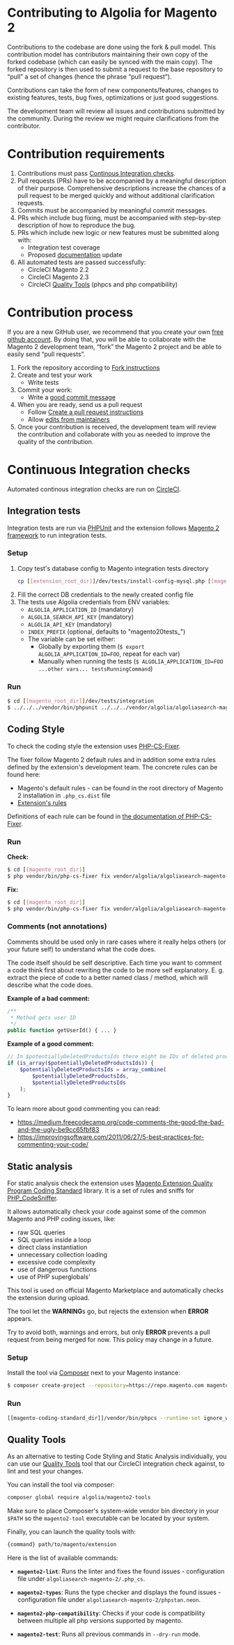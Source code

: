 # Contributing to Algolia for Magento 2

Contributions to the codebase are done using the fork & pull model.
This contribution model has contributors maintaining their own copy of the forked codebase (which can easily be synced with the main copy). The forked repository is then used to submit a request to the base repository to “pull” a set of changes (hence the phrase “pull request”).

Contributions can take the form of new components/features, changes to existing features, tests, bug fixes, optimizations or just good suggestions.

The development team will review all issues and contributions submitted by the community. During the review we might require clarifications from the contributor.


# Contribution requirements

1. Contributions must pass [Continous Integration checks](#continuous-integration-checks).
2. Pull requests (PRs) have to be accompanied by a meaningful description of their purpose. Comprehensive descriptions increase the chances of a pull request to be merged quickly and without additional clarification requests.
3. Commits must be accompanied by meaningful commit messages.
4. PRs which include bug fixing, must be accompanied with step-by-step description of how to reproduce the bug.
5. PRs which include new logic or new features must be submitted along with:
	* Integration test coverage
	* Proposed [documentation](https://www.algolia.com/doc/integration/magento-2/getting-started/quick-start/) update
6. All automated tests are passed successfully:
	* CircleCI Magento 2.2
	* CircleCI Magento 2.3
	* CircleCI [Quality Tools](https://github.com/algolia/magento2-tools) (phpcs and php compatibility)

# Contribution process

If you are a new GitHub user, we recommend that you create your own [free github account](https://github.com/signup/free). By doing that, you will be able to collaborate with the Magento 2 development team, “fork” the Magento 2 project and be able to easily send “pull requests”.

1. Fork the repository according to [Fork instructions](https://help.github.com/articles/fork-a-repo/)
2. Create and test your work
	* Write tests
3. Commit your work:
	* Write a [good commit message](http://tbaggery.com/2008/04/19/a-note-about-git-commit-messages.html)
3. When you are ready, send us a pull request
	* Follow [Create a pull request instructions](https://help.github.com/articles/about-pull-requests/)
	* Allow [edits from maintainers](https://blog.github.com/2016-09-07-improving-collaboration-with-forks/)
4. Once your contribution is received, the development team will review the contribution and collaborate with you as needed to improve the quality of the contribution.

# Continuous Integration checks

Automated continous integration checks are run on [CircleCI](../.circleci/config.yml).

## Integration tests

Integration tests are run via [PHPUnit](https://phpunit.de/) and the extension follows [Magento 2 framework](https://devdocs.magento.com/guides/v2.2/test/integration/integration_test_execution.html) to run integration tests. 

### Setup

1. Copy test's database config to Magento integration tests directory
	```bash
	cp [[extension_root_dir]]/dev/tests/install-config-mysql.php [[magento_root_dir]]/dev/tests/integration/etc/install-config-mysql.php
	```
2. Fill the correct DB credentials to the newly created config file
3. The tests use Algolia credentials from ENV variables: 
	* `ALGOLIA_APPLICATION_ID` (mandatory)
	* `ALGOLIA_SEARCH_API_KEY` (mandatory)
	* `ALGOLIA_API_KEY` (mandatory)
	* `INDEX_PREFIX` (optional, defaults to "magento20tests_")
	* The variable can be set either:
		* Globally by exporting them (`$ export ALGOLIA_APPLICATION_ID=FOO`, repeat for each var)
		* Manually when running the tests (`$ ALGOLIA_APPLICATION_ID=FOO ...other vars... testsRunningCommand`)

### Run

```bash
$ cd [[magento_root_dir]]/dev/tests/integration
$ ../../../vendor/bin/phpunit ../../../vendor/algolia/algoliasearch-magento-2/Test
```

## Coding Style

To check the coding style the extension uses [PHP-CS-Fixer](https://github.com/FriendsOfPHP/PHP-CS-Fixer).

The fixer follow Magento 2 default rules and in addition some extra rules defined by the extension's development team. The concrete rules can be found here:
- Magento's default rules - can be found in the root directory of Magento 2 installation in `.php_cs.dist` file
- [Extension's rules](https://github.com/algolia/algoliasearch-magento-2/blob/master/.php_cs)

Definitions of each rule can be found in [the documentation of PHP-CS-Fixer](https://github.com/FriendsOfPHP/PHP-CS-Fixer#usage). 

### Run

**Check:**
```bash
$ cd [[magento_root_dir]]
$ php vendor/bin/php-cs-fixer fix vendor/algolia/algoliasearch-magento-2 --config=vendor/algolia/algoliasearch-magento-2/.php_cs -v --using-cache=no --allow-risky=yes --dry-run
```

**Fix:**
```bash
$ cd [[magento_root_dir]]
$ php vendor/bin/php-cs-fixer fix vendor/algolia/algoliasearch-magento-2 --config=vendor/algolia/algoliasearch-magento-2/.php_cs -v --using-cache=no --allow-risky=yes
```

### Comments (not annotations)

Comments should be used only in rare cases where it really helps others (or your future self) to understand what the code does.

The code itself should be self descriptive. Each time you want to comment a code think first about rewriting the code to be more self explanatory. 
E. g. extract the piece of code to a better named class / method, which will describe what the code does.

**Example of a bad comment:**

```php
/**
 * Method gets user ID
 */
public function getUserId() { ... }
```

**Example of a good comment:**
```php
// In $potentiallyDeletedProductsIds there might be IDs of deleted products which will not be in a collection
if (is_array($potentiallyDeletedProductsIds)) {
    $potentiallyDeletedProductsIds = array_combine(
        $potentiallyDeletedProductsIds,
        $potentiallyDeletedProductsIds
    );
}
```

To learn more about good commenting you can read:
- https://medium.freecodecamp.org/code-comments-the-good-the-bad-and-the-ugly-be9cc65fbf83
- https://improvingsoftware.com/2011/06/27/5-best-practices-for-commenting-your-code/

## Static analysis

For static analysis check the extension uses [Magento Extension Quality Program Coding Standard](https://github.com/magento/marketplace-eqp/) library.
It is a set of rules and sniffs for [PHP_CodeSniffer](https://github.com/squizlabs/PHP_CodeSniffer).

It allows automatically check your code against some of the common Magento and PHP coding issues, like:
- raw SQL queries
- SQL queries inside a loop
- direct class instantiation
- unnecessary collection loading
- excessive code complexity
- use of dangerous functions
- use of PHP superglobals'

This tool is used on official Magento Marketplace and automatically checks the extension during upload.

The tool let the **WARNING**s go, but rejects the extension when **ERROR** appears.

Try to avoid both, warnings and errors, but only **ERROR** prevents a pull request from being merged for now.
This policy may change in a future.

### Setup

Install the tool via [Composer](https://getcomposer.org) next to your Magento instance:
```bash
$ composer create-project --repository=https://repo.magento.com magento/marketplace-eqp magento-coding-standard
```

### Run

```bash
[[magento-coding-standard_dir]]/vendor/bin/phpcs --runtime-set ignore_warnings_on_exit true --ignore=dev,Test [[magento_root_dir]]/vendor/algolia/algoliasearch-magento-2 --standard=MEQP2 --extensions=php,phtml
```

## Quality Tools
As an alternative to testing Code Styling and Static Analysis individually, you can use our [Quality Tools](https://github.com/algolia/magento2-tools) tool that our CircleCI integration check against, to lint and test your changes. 

You can install the tool via composer:
```bash
composer global require algolia/magento2-tools
```

Make sure to place Composer's system-wide vendor bin directory in your `$PATH` so the `magento2-tool` executable can be located by your system.

Finally, you can launch the quality tools with:
```bash
{command} path/to/magento/extension
```

Here is the list of available commands:

- **`magento2-lint`**: Runs the linter and fixes the found issues - configuration file under `algoliasearch-magento-2/.php_cs`.

- **`magento2-types`**: Runs the type checker and displays the found issues - configuration file under `algoliasearch-magento-2/phpstan.neon`.

- **`magento2-php-compatibility`**: Checks if your code is compatibility between multiple all php versions supported by magento.

- **`magento2-test`**: Runs all previous commands in `--dry-run` mode.

